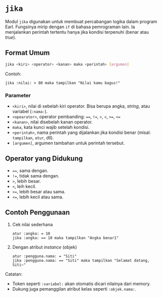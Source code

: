 # `jika`
Modul `jika` digunakan untuk membuat percabangan logika dalam program Earl. Fungsinya mirip dengan `if` di bahasa pemrograman lain. Ia menjalankan perintah tertentu hanya jika kondisi terpenuhi (benar atau _true_).

## Format Umum
```bash
jika <kiri> <operator> <kanan> maka <perintah> [argumen]
```

Contoh:
```earl
jika :nilai: > 80 maka tampilkan "Nilai kamu bagus!"
```

### Parameter
- `<kiri>`, nilai di sebelah kiri operator. Bisa berupa angka, _string_, atau variabel (`:nama:`).
- `<opearator>`, operator pembanding: `==`, `!=`, `>`, `<`, `>=`, `<=`
- `<kanan>`, nilai disebelah kanan operator.
- `maka`, kata kunci wajib setelah kondisi.
- `<perintah>`, nama perintah yang dijalankan jika kondisi benar (misal: `tampilkan`, `atur`, dll).
- `[argumen]`, argumen tambahan untuk perintah tersebut.

## Operator yang Didukung
- `==`, sama dengan.
- `!=`, tidak sama dengan.
- `>`, lebih besar.
- `<`, leih kecil.
- `>=`, lebih besar atau sama.
- `<=`, lebih kecil atau sama.

## Contoh Penggunaan
1. Cek nilai sederhana
   ```earl
   atur :angka: = 10
   jika :angka: == 10 maka tampilkan "Angka benar1"
   ```
2. Dengan atribut _instance_ (objek)
   ```earl
   atur :pengguna.nama: = "Siti"
   jika :pengguna.nama: == "Siti" maka tampilkan "Selamat datang, Siti~"
   ```

Catatan:
- Token seperti `:variabel:` akan otomatis dicari nilainya dari memory.
- Dukung juga pemanggilan atribut kelas seperti `:objek.nama:`.
